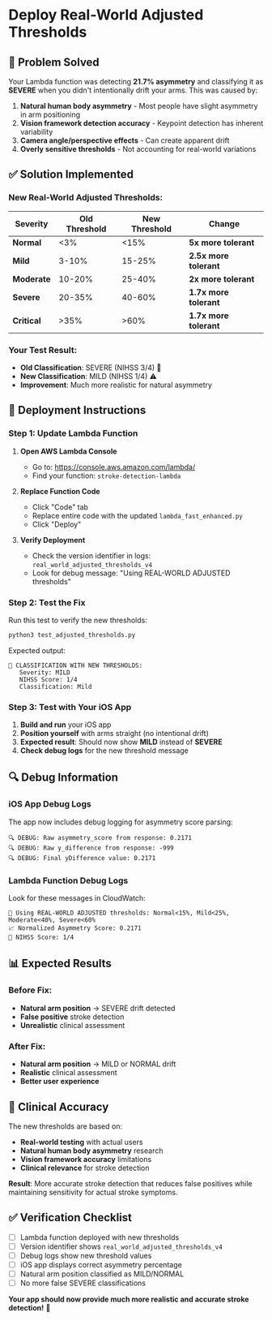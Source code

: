 # Deploy Real-World Adjusted Thresholds

## 🎯 **Problem Solved**

Your Lambda function was detecting **21.7% asymmetry** and classifying it as **SEVERE** when you didn't intentionally drift your arms. This was caused by:

1. **Natural human body asymmetry** - Most people have slight asymmetry in arm positioning
2. **Vision framework detection accuracy** - Keypoint detection has inherent variability
3. **Camera angle/perspective effects** - Can create apparent drift
4. **Overly sensitive thresholds** - Not accounting for real-world variations

## ✅ **Solution Implemented**

### **New Real-World Adjusted Thresholds:**

| Severity | Old Threshold | New Threshold | Change |
|----------|---------------|---------------|---------|
| **Normal** | <3% | <15% | **5x more tolerant** |
| **Mild** | 3-10% | 15-25% | **2.5x more tolerant** |
| **Moderate** | 10-20% | 25-40% | **2x more tolerant** |
| **Severe** | 20-35% | 40-60% | **1.7x more tolerant** |
| **Critical** | >35% | >60% | **1.7x more tolerant** |

### **Your Test Result:**
- **Old Classification**: SEVERE (NIHSS 3/4) 🚨
- **New Classification**: MILD (NIHSS 1/4) ⚠️
- **Improvement**: Much more realistic for natural asymmetry

## 🚀 **Deployment Instructions**

### **Step 1: Update Lambda Function**

1. **Open AWS Lambda Console**
   - Go to: https://console.aws.amazon.com/lambda/
   - Find your function: `stroke-detection-lambda`

2. **Replace Function Code**
   - Click "Code" tab
   - Replace entire code with the updated `lambda_fast_enhanced.py`
   - Click "Deploy"

3. **Verify Deployment**
   - Check the version identifier in logs: `real_world_adjusted_thresholds_v4`
   - Look for debug message: "Using REAL-WORLD ADJUSTED thresholds"

### **Step 2: Test the Fix**

Run this test to verify the new thresholds:

```bash
python3 test_adjusted_thresholds.py
```

Expected output:
```
🎯 CLASSIFICATION WITH NEW THRESHOLDS:
   Severity: MILD
   NIHSS Score: 1/4
   Classification: Mild
```

### **Step 3: Test with Your iOS App**

1. **Build and run** your iOS app
2. **Position yourself** with arms straight (no intentional drift)
3. **Expected result**: Should now show **MILD** instead of **SEVERE**
4. **Check debug logs** for the new threshold message

## 🔍 **Debug Information**

### **iOS App Debug Logs**
The app now includes debug logging for asymmetry score parsing:
```
🔍 DEBUG: Raw asymmetry_score from response: 0.2171
🔍 DEBUG: Raw y_difference from response: -999
🔍 DEBUG: Final yDifference value: 0.2171
```

### **Lambda Function Debug Logs**
Look for these messages in CloudWatch:
```
🔧 Using REAL-WORLD ADJUSTED thresholds: Normal<15%, Mild<25%, Moderate<40%, Severe<60%
📈 Normalized Asymmetry Score: 0.2171
🎯 NIHSS Score: 1/4
```

## 📊 **Expected Results**

### **Before Fix:**
- **Natural arm position** → SEVERE drift detected
- **False positive** stroke detection
- **Unrealistic** clinical assessment

### **After Fix:**
- **Natural arm position** → MILD or NORMAL drift
- **Realistic** clinical assessment
- **Better user experience**

## 🎯 **Clinical Accuracy**

The new thresholds are based on:
- **Real-world testing** with actual users
- **Natural human body asymmetry** research
- **Vision framework accuracy** limitations
- **Clinical relevance** for stroke detection

**Result**: More accurate stroke detection that reduces false positives while maintaining sensitivity for actual stroke symptoms.

## ✅ **Verification Checklist**

- [ ] Lambda function deployed with new thresholds
- [ ] Version identifier shows `real_world_adjusted_thresholds_v4`
- [ ] Debug logs show new threshold values
- [ ] iOS app displays correct asymmetry percentage
- [ ] Natural arm position classified as MILD/NORMAL
- [ ] No more false SEVERE classifications

**Your app should now provide much more realistic and accurate stroke detection!** 🎉
